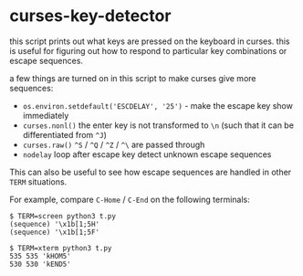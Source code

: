curses-key-detector
===================

this script prints out what keys are pressed on the keyboard in curses.  this
is useful for figuring out how to respond to particular key combinations or
escape sequences.

a few things are turned on in this script to make curses give more sequences:
- `os.environ.setdefault('ESCDELAY', '25')` - make the escape key show
  immediately
- `curses.nonl()` the enter key is not transformed to `\n` (such that it can
  be differentiated from `^J`)
- `curses.raw()` `^S` / `^Q` / `^Z` / `^\` are passed through
- `nodelay` loop after escape key detect unknown escape sequences

This can also be useful to see how escape sequences are handled in other
`TERM` situations.

For example, compare `C-Home` / `C-End` on the following terminals:

```console
$ TERM=screen python3 t.py
(sequence) '\x1b[1;5H'
(sequence) '\x1b[1;5F'
```

```console
$ TERM=xterm python3 t.py
535 535 'kHOM5'
530 530 'kEND5'
```
